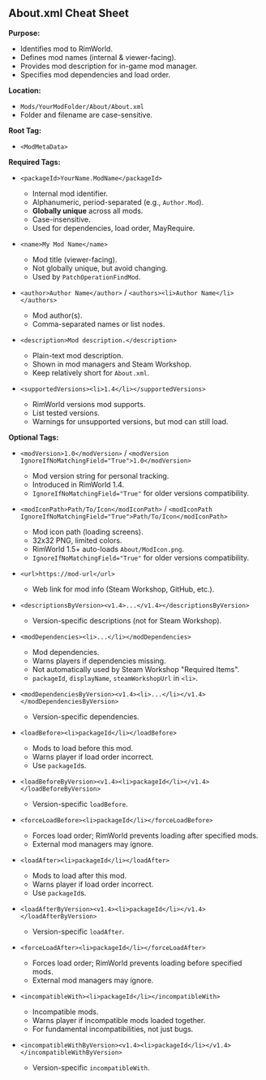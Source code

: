 ## About.xml Cheat Sheet

**Purpose:**
- Identifies mod to RimWorld.
- Defines mod names (internal & viewer-facing).
- Provides mod description for in-game mod manager.
- Specifies mod dependencies and load order.

**Location:**
- `Mods/YourModFolder/About/About.xml`
- Folder and filename are case-sensitive.

**Root Tag:**
- `<ModMetaData>`

**Required Tags:**

- `<packageId>YourName.ModName</packageId>`
    - Internal mod identifier.
    - Alphanumeric, period-separated (e.g., `Author.Mod`).
    - **Globally unique** across all mods.
    - Case-insensitive.
    - Used for dependencies, load order, MayRequire.

- `<name>My Mod Name</name>`
    - Mod title (viewer-facing).
    - Not globally unique, but avoid changing.
    - Used by `PatchOperationFindMod`.

- `<author>Author Name</author>` / `<authors><li>Author Name</li></authors>`
    - Mod author(s).
    - Comma-separated names or list nodes.

- `<description>Mod description.</description>`
    - Plain-text mod description.
    - Shown in mod managers and Steam Workshop.
    - Keep relatively short for `About.xml`.

- `<supportedVersions><li>1.4</li></supportedVersions>`
    - RimWorld versions mod supports.
    - List tested versions.
    - Warnings for unsupported versions, but mod can still load.

**Optional Tags:**

- `<modVersion>1.0</modVersion>` / `<modVersion IgnoreIfNoMatchingField="True">1.0</modVersion>`
    - Mod version string for personal tracking.
    - Introduced in RimWorld 1.4.
    - `IgnoreIfNoMatchingField="True"` for older versions compatibility.

- `<modIconPath>Path/To/Icon</modIconPath>` / `<modIconPath IgnoreIfNoMatchingField="True">Path/To/Icon</modIconPath>`
    - Mod icon path (loading screens).
    - 32x32 PNG, limited colors.
    - RimWorld 1.5+ auto-loads `About/ModIcon.png`.
    - `IgnoreIfNoMatchingField="True"` for older versions compatibility.

- `<url>https://mod-url</url>`
    - Web link for mod info (Steam Workshop, GitHub, etc.).

- `<descriptionsByVersion><v1.4>...</v1.4></descriptionsByVersion>`
    - Version-specific descriptions (not for Steam Workshop).

- `<modDependencies><li>...</li></modDependencies>`
    - Mod dependencies.
    - Warns players if dependencies missing.
    - Not automatically used by Steam Workshop "Required Items".
    - `packageId`, `displayName`, `steamWorkshopUrl` in `<li>`.

- `<modDependenciesByVersion><v1.4><li>...</li></v1.4></modDependenciesByVersion>`
    - Version-specific dependencies.

- `<loadBefore><li>packageId</li></loadBefore>`
    - Mods to load before this mod.
    - Warns player if load order incorrect.
    - Use `packageId`s.

- `<loadBeforeByVersion><v1.4><li>packageId</li></v1.4></loadBeforeByVersion>`
    - Version-specific `loadBefore`.

- `<forceLoadBefore><li>packageId</li></forceLoadBefore>`
    - Forces load order; RimWorld prevents loading after specified mods.
    - External mod managers may ignore.

- `<loadAfter><li>packageId</li></loadAfter>`
    - Mods to load after this mod.
    - Warns player if load order incorrect.
    - Use `packageId`s.

- `<loadAfterByVersion><v1.4><li>packageId</li></v1.4></loadAfterByVersion>`
    - Version-specific `loadAfter`.

- `<forceLoadAfter><li>packageId</li></forceLoadAfter>`
    - Forces load order; RimWorld prevents loading before specified mods.
    - External mod managers may ignore.

- `<incompatibleWith><li>packageId</li></incompatibleWith>`
    - Incompatible mods.
    - Warns player if incompatible mods loaded together.
    - For fundamental incompatibilities, not just bugs.

- `<incompatibleWithByVersion><v1.4><li>packageId</li></v1.4></incompatibleWithByVersion>`
    - Version-specific `incompatibleWith`.
